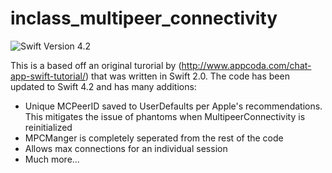 # inclass_multipeer_connectivity

![Swift Version 4.2](https://img.shields.io/badge/Swift-v4.2-yellow.svg)

This is a based off an original turorial by (http://www.appcoda.com/chat-app-swift-tutorial/) that was written in Swift 2.0. The code has been updated to Swift 4.2 and has many additions:
- Unique MCPeerID saved to UserDefaults per Apple's recommendations. This mitigates the issue of phantoms when MultipeerConnectivity is reinitialized
- MPCManger is completely seperated from the rest of the code
- Allows max connections for an individual session
- Much more...

